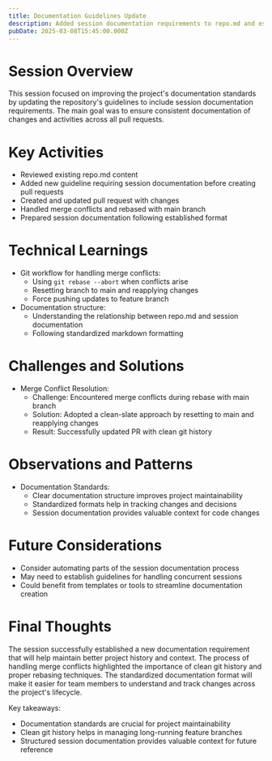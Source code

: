 ```yaml
---
title: Documentation Guidelines Update
description: Added session documentation requirements to repo.md and established documentation standards for pull requests
pubDate: 2025-03-08T15:45:00.000Z
---
```


# Session Overview

This session focused on improving the project's documentation standards by updating the repository's guidelines to include session documentation requirements. The main goal was to ensure consistent documentation of changes and activities across all pull requests.

# Key Activities

- Reviewed existing repo.md content
- Added new guideline requiring session documentation before creating pull requests
- Created and updated pull request with changes
- Handled merge conflicts and rebased with main branch
- Prepared session documentation following established format

# Technical Learnings

- Git workflow for handling merge conflicts:
  - Using `git rebase --abort` when conflicts arise
  - Resetting branch to main and reapplying changes
  - Force pushing updates to feature branch
- Documentation structure:
  - Understanding the relationship between repo.md and session documentation
  - Following standardized markdown formatting

# Challenges and Solutions

- Merge Conflict Resolution:
  - Challenge: Encountered merge conflicts during rebase with main branch
  - Solution: Adopted a clean-slate approach by resetting to main and reapplying changes
  - Result: Successfully updated PR with clean git history

# Observations and Patterns

- Documentation Standards:
  - Clear documentation structure improves project maintainability
  - Standardized formats help in tracking changes and decisions
  - Session documentation provides valuable context for code changes

# Future Considerations

- Consider automating parts of the session documentation process
- May need to establish guidelines for handling concurrent sessions
- Could benefit from templates or tools to streamline documentation creation

# Final Thoughts

The session successfully established a new documentation requirement that will help maintain better project history and context. The process of handling merge conflicts highlighted the importance of clean git history and proper rebasing techniques. The standardized documentation format will make it easier for team members to understand and track changes across the project's lifecycle.

Key takeaways:
- Documentation standards are crucial for project maintainability
- Clean git history helps in managing long-running feature branches
- Structured session documentation provides valuable context for future reference